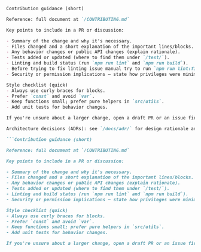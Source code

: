 ```markdown
Contribution guidance (short)

Reference: full document at `/CONTRIBUTING.md`

Key points to include in a PR or discussion:

- Summary of the change and why it's necessary.
- Files changed and a short explanation of the important lines/blocks.
- Any behavior changes or public API changes (explain rationale).
- Tests added or updated (where to find them under `/test/`).
- Linting and build status (run `npm run lint` and `npm run build`).
- Before trying to fix linting issue manual try to run `npm run lint:fix`
- Security or permission implications — state how privileges were minimized (POLP).

Style checklist (quick)
- Always use curly braces for blocks.
- Prefer `const` and avoid `var`.
- Keep functions small; prefer pure helpers in `src/utils`.
- Add unit tests for behavior changes.

If you're unsure about a larger change, open a draft PR or an issue first and reference `/CONTRIBUTING.md`.

Architecture decisions (ADRs): see `/docs/adr/` for design rationale and architectural context for the project.

```Contribution guidance (short)

Reference: full document at `/CONTRIBUTING.md`

Key points to include in a PR or discussion:

- Summary of the change and why it's necessary.
- Files changed and a short explanation of the important lines/blocks.
- Any behavior changes or public API changes (explain rationale).
- Tests added or updated (where to find them under `/test/`).
- Linting and build status (run `npm run lint` and `npm run build`).
- Security or permission implications — state how privileges were minimized (POLP).

Style checklist (quick)
- Always use curly braces for blocks.
- Prefer `const` and avoid `var`.
- Keep functions small; prefer pure helpers in `src/utils`.
- Add unit tests for behavior changes.

If you're unsure about a larger change, open a draft PR or an issue first and reference `/CONTRIBUTING.md`.

